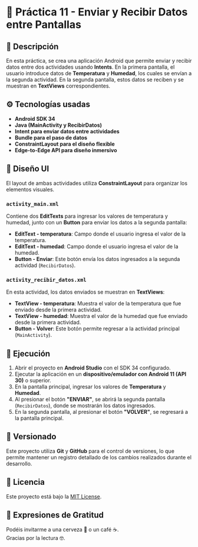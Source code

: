 # 🚀 **Práctica 11 - Enviar y Recibir Datos entre Pantallas**

## 📝 Descripción

En esta práctica, se crea una aplicación Android que permite enviar y recibir datos entre dos actividades usando **Intents**. En la primera pantalla, el usuario introduce datos de **Temperatura** y **Humedad**, los cuales se envían a la segunda actividad. En la segunda pantalla, estos datos se reciben y se muestran en **TextViews** correspondientes.

## ⚙️ Tecnologías usadas

- **Android SDK 34**  
- **Java (MainActivity y RecibirDatos)**  
- **Intent para enviar datos entre actividades**  
- **Bundle para el paso de datos**  
- **ConstraintLayout para el diseño flexible**  
- **Edge-to-Edge API para diseño inmersivo**  

## 📐 Diseño UI

El layout de ambas actividades utiliza **ConstraintLayout** para organizar los elementos visuales.

### `activity_main.xml`

Contiene dos **EditTexts** para ingresar los valores de temperatura y humedad, junto con un **Button** para enviar los datos a la segunda pantalla:

- **EditText - temperatura**: Campo donde el usuario ingresa el valor de la temperatura.
- **EditText - humedad**: Campo donde el usuario ingresa el valor de la humedad.
- **Button - Enviar**: Este botón envía los datos ingresados a la segunda actividad (`RecibirDatos`).

### `activity_recibir_datos.xml`

En esta actividad, los datos enviados se muestran en **TextViews**:

- **TextView - temperatura**: Muestra el valor de la temperatura que fue enviado desde la primera actividad.
- **TextView - humedad**: Muestra el valor de la humedad que fue enviado desde la primera actividad.
- **Button - Volver**: Este botón permite regresar a la actividad principal (`MainActivity`).

## 🚀 Ejecución

1. Abrir el proyecto en **Android Studio** con el SDK 34 configurado.
2. Ejecutar la aplicación en un **dispositivo/emulador con Android 11 (API 30)** o superior.
3. En la pantalla principal, ingresar los valores de **Temperatura** y **Humedad**.
4. Al presionar el botón **"ENVIAR"**, se abrirá la segunda pantalla (`RecibirDatos`), donde se mostrarán los datos ingresados.
5. En la segunda pantalla, al presionar el botón **"VOLVER"**, se regresará a la pantalla principal.

## 📌 Versionado

Este proyecto utiliza **Git** y **GitHub** para el control de versiones, lo que permite mantener un registro detallado de los cambios realizados durante el desarrollo.

## 📄 Licencia

Este proyecto está bajo la [MIT License](./LICENSE).

## 🎁 Expresiones de Gratitud

Podéis invitarme a una cerveza 🍺 o un café ☕.  
Gracias por la lectura 🤓.
